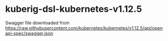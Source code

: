 # kuberig-dsl-kubernetes-v1.12.5

Swagger file downloaded from https://raw.githubusercontent.com/kubernetes/kubernetes/v1.12.5/api/openapi-spec/swagger.json
